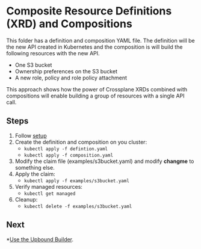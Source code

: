 # Composite Resource Definitions (XRD) and Compositions

This folder has a definition and composition YAML file. The definition will be the new API created in Kubernetes
and the composition is will build the following resources with the new API.

* One S3 bucket
* Ownership preferences on the S3 bucket
* A new role, policy and role policy attachment

This approach shows how the power of Crossplane XRDs combined with compositions will enable building a group of resources
with a single API call.

## Steps
1. Follow [setup](../README.md)
2. Create the definition and composition on you cluster: 
   * `kubectl apply -f defintion.yaml`
   * `kubectl apply -f composition.yaml`
3. Modify the claim file (examples/s3bucket.yaml) and modify **changme** to something else.
4. Apply the claim:
   * `kubectl apply -f examples/s3bucket.yaml`
5. Verify managed resources: 
   * `kubectl get managed`
6. Cleanup:
   * `kubectl delete -f examples/s3bucket.yaml`

## Next
*[Use the Upbound Builder](../3-xrds-iam-builder).